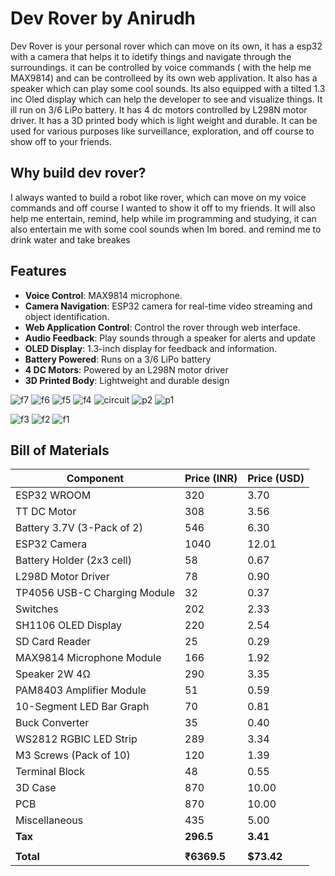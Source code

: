 # Dev Rover by Anirudh

Dev Rover is your personal rover which can move on its own, it has a esp32 with a camera that helps it to idetify things and navigate through the surroundings. it can be controlled by voice commands ( with the help me MAX9814) and can be controlleed by its own web applivation. It also has a speaker which can play some cool sounds. Its also equipped with a tilted 1.3 inc Oled display which can help the developer to see and visualize things. It ill run on 3/6 LiPo battery. It has 4 dc motors controlled by L298N motor driver. It has a 3D printed body which is light weight and durable. It can be used for various purposes like surveillance, exploration, and off course to show off to your friends.

## Why build dev rover?
I always wanted to build a robot like rover, which can move on my voice commands and off course I wanted to show it off to my friends. It will also help me entertain, remind, help while im programming and studying, it can also entertain me with some cool sounds when Im bored. and remind me to drink water and take breakes

## Features
- **Voice Control**: MAX9814 microphone.
- **Camera Navigation**: ESP32 camera for real-time video streaming and object identification.
- **Web Application Control**: Control the rover through web interface.
- **Audio Feedback**: Play sounds through a speaker for alerts and update
- **OLED Display**: 1.3-inch display for feedback and information.
- **Battery Powered**: Runs on a 3/6 LiPo battery 
- **4 DC Motors**: Powered by an L298N motor driver
- **3D Printed Body**: Lightweight and durable design


![f7](https://github.com/user-attachments/assets/4061e1b1-3ead-45ee-974e-77f218a2d66d)
![f6](https://github.com/user-attachments/assets/2593fbd9-ad37-4c01-b7c0-2ae235eee321)
![f5](https://github.com/user-attachments/assets/6d1245a6-8337-41bf-b5bb-bcd7782ee8b2)
![f4](https://github.com/user-attachments/assets/119ca12f-1b47-43ae-9953-a9062cb8d259)
![circuit](https://github.com/user-attachments/assets/3ef9ad68-8348-43e0-b893-e962e287dba9)
![p2](https://github.com/user-attachments/assets/dae1c807-fbac-453b-b67e-22da3e429576)
![p1](https://github.com/user-attachments/assets/31fb0f2d-879f-457a-83ce-5b97cd818bf5)

![f3](https://github.com/user-attachments/assets/8d0868a9-4078-4684-b9a8-62a9db773f0d)
![f2](https://github.com/user-attachments/assets/5c70919f-8ba9-4d61-aa44-499578473bc3)
![f1](https://github.com/user-attachments/assets/6c49fe4f-2a53-4460-b094-c7a76e19a6a7)

## Bill of Materials
| Component                        | Price (INR) | Price (USD) |
|----------------------------------|-------------|-------------|
| ESP32 WROOM                      | 320         | 3.70        |
| TT DC Motor                      | 308         | 3.56        |
| Battery 3.7V (3-Pack of 2)       | 546         | 6.30        |
| ESP32 Camera                     | 1040        | 12.01       |
| Battery Holder (2x3 cell)        | 58          | 0.67        |
| L298D Motor Driver               | 78          | 0.90        |
| TP4056 USB-C Charging Module     | 32          | 0.37        |
| Switches                         | 202         | 2.33        |
| SH1106 OLED Display              | 220         | 2.54        |
| SD Card Reader                   | 25          | 0.29        |
| MAX9814 Microphone Module        | 166         | 1.92        |
| Speaker 2W 4Ω                    | 290         | 3.35        |
| PAM8403 Amplifier Module         | 51          | 0.59        |
| 10-Segment LED Bar Graph         | 70          | 0.81        |
| Buck Converter                   | 35          | 0.40        |
| WS2812 RGBIC LED Strip           | 289         | 3.34        |
| M3 Screws (Pack of 10)           | 120         | 1.39        |
| Terminal Block                   | 48          | 0.55        |
| 3D Case                          | 870         | 10.00       |
| PCB                              | 870         | 10.00       |
| Miscellaneous                    | 435         | 5.00        |
| **Tax**                          | **296.5**   | **3.41**    |
|                                  |             |             |
| **Total**                        | **₹6369.5** | **$73.42**  |
